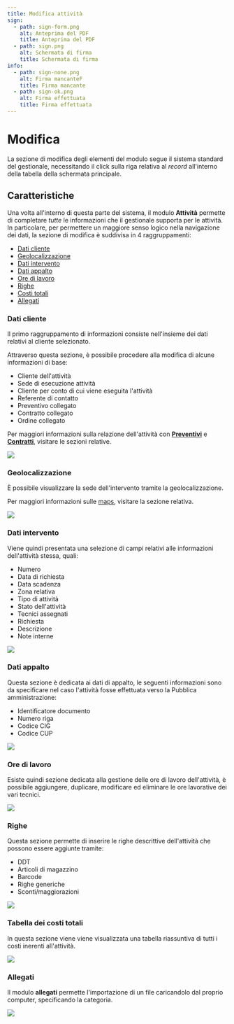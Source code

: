 ```yaml
---
title: Modifica attività
sign:
  - path: sign-form.png
    alt: Anteprima del PDF
    title: Anteprima del PDF
  - path: sign.png
    alt: Schermata di firma
    title: Schermata di firma
info:
  - path: sign-none.png
    alt: Firma mancanteF
    title: Firma mancante
  - path: sign-ok.png
    alt: Firma effettuata
    title: Firma effettuata
---
```


# Modifica

La sezione di modifica degli elementi del modulo segue il sistema standard del gestionale, necessitando il click sulla riga relativa al _record_ all'interno della tabella della schermata principale.

## Caratteristiche

Una volta all'interno di questa parte del sistema, il modulo **Attività** permette di completare _tutte_ le informazioni che il gestionale supporta per le attività. In particolare, per permettere un maggiore senso logico nella navigazione dei dati, la sezione di modifica è suddivisa in 4 raggruppamenti:

* [Dati cliente](modifica.md#dati-cliente)
* [Geolocalizzazione](modifica.md#geolocalizzazione)
* [Dati intervento](modifica.md#dati-intervento)
* [Dati appalto](modifica.md#dati-appalto)
* [Ore di lavoro](modifica.md#ore-di-lavoro)
* [Righe](modifica.md#righe)
* [Costi totali](modifica.md#tabella-dei-costi-totali)
* [Allegati](modifica.md#allegati)

### Dati cliente

Il primo raggruppamento di informazioni consiste nell'insieme dei dati relativi al cliente selezionato.

Attraverso questa sezione, è possibile procedere alla modifica di alcune informazioni di base:

* Cliente dell'attività
* Sede di esecuzione attività
* Cliente per conto di cui viene eseguita l'attività
* Referente di contatto
* Preventivo collegato
* Contratto collegato
* Ordine collegato

Per maggiori informazioni sulla relazione dell'attività con [**Preventivi**](https://github.com/devcode-it/devcode-it.github.io/tree/c372246fd4462ad0101f4f643f1719d85d3d3249/\_openstamanager/guide/preventivi.md) e [**Contratti**](https://github.com/devcode-it/devcode-it.github.io/tree/c372246fd4462ad0101f4f643f1719d85d3d3249/\_openstamanager/guide/contratti.md), visitare le sezioni relative.

![](https://firebasestorage.googleapis.com/v0/b/gitbook-x-prod.appspot.com/o/spaces%2F-LZJeLg23eVDvrCv74U7-887967055%2Fuploads%2FoiGPm5leMNbzi8CGGa6R%2Ffile.png?alt=media)

### Geolocalizzazione

È possibile visualizzare la sede dell'intervento tramite la geolocalizzazione.

Per maggiori informazioni sulle [maps](broken-reference), visitare la sezione relativa.

![](https://firebasestorage.googleapis.com/v0/b/gitbook-x-prod.appspot.com/o/spaces%2F-LZJeLg23eVDvrCv74U7-887967055%2Fuploads%2F0vHIQnW5zVOjvP0nrY6A%2Ffile.png?alt=media)

### Dati intervento

Viene quindi presentata una selezione di campi relativi alle informazioni dell'attività stessa, quali:

* Numero
* Data di richiesta
* Data scadenza
* Zona relativa
* Tipo di attività
* Stato dell'attività
* Tecnici assegnati
* Richiesta
* Descrizione
* Note interne

![](https://firebasestorage.googleapis.com/v0/b/gitbook-x-prod.appspot.com/o/spaces%2F-LZJeLg23eVDvrCv74U7-887967055%2Fuploads%2FxNNZ8XcNvCNiPBTQpdxJ%2Ffile.png?alt=media)

### Dati appalto

Questa sezione è dedicata ai dati di appalto, le seguenti informazioni sono da specificare nel caso l'attività fosse effettuata verso la Pubblica amministrazione:

* Identificatore documento
* Numero riga
* Codice CIG
* Codice CUP

![](https://firebasestorage.googleapis.com/v0/b/gitbook-x-prod.appspot.com/o/spaces%2F-LZJeLg23eVDvrCv74U7-887967055%2Fuploads%2FipuHkf8AAeqcrwg9C7W6%2Ffile.png?alt=media)

### Ore di lavoro

Esiste quindi sezione dedicata alla gestione delle ore di lavoro dell'attività, è possibile aggiungere, duplicare, modificare ed eliminare le ore lavorative dei vari tecnici.

![](https://firebasestorage.googleapis.com/v0/b/gitbook-x-prod.appspot.com/o/spaces%2F-LZJeLg23eVDvrCv74U7-887967055%2Fuploads%2FqipH3Ez81VHyygKSBDLW%2Ffile.png?alt=media)

### Righe

Questa sezione permette di inserire le righe descrittive dell'attività che possono essere aggiunte tramite:

* DDT
* Articoli di magazzino
* Barcode
* Righe generiche
* Sconti/maggiorazioni

![](https://firebasestorage.googleapis.com/v0/b/gitbook-x-prod.appspot.com/o/spaces%2F-LZJeLg23eVDvrCv74U7-887967055%2Fuploads%2FRMIjWLKiXqQ20pFLQJfj%2Ffile.png?alt=media)

### Tabella dei costi totali

In questa sezione viene viene visualizzata una tabella riassuntiva di tutti i costi inerenti all'attività.

![](https://firebasestorage.googleapis.com/v0/b/gitbook-x-prod.appspot.com/o/spaces%2F-LZJeLg23eVDvrCv74U7-887967055%2Fuploads%2F5q7uX6HUCv5rioxxOFyg%2Ffile.png?alt=media)

### Allegati

Il modulo **allegati** permette l'importazione di un file caricandolo dal proprio computer, specificando la categoria.

![](https://firebasestorage.googleapis.com/v0/b/gitbook-x-prod.appspot.com/o/spaces%2F-LZJeLg23eVDvrCv74U7-887967055%2Fuploads%2FP3mbIKSZW5PaEvK157Xe%2Ffile.png?alt=media)
